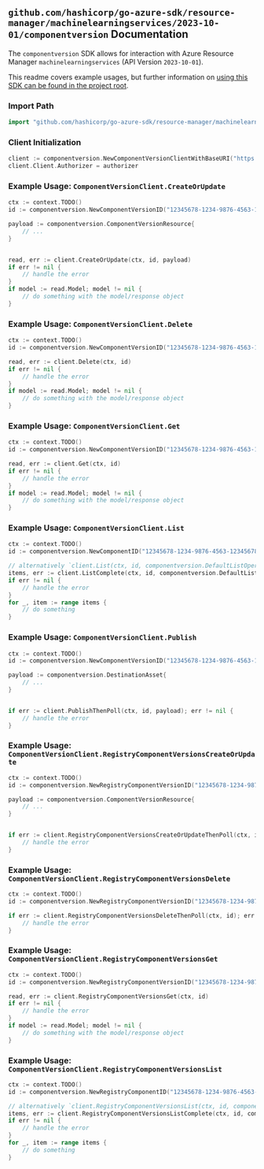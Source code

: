 
## `github.com/hashicorp/go-azure-sdk/resource-manager/machinelearningservices/2023-10-01/componentversion` Documentation

The `componentversion` SDK allows for interaction with Azure Resource Manager `machinelearningservices` (API Version `2023-10-01`).

This readme covers example usages, but further information on [using this SDK can be found in the project root](https://github.com/hashicorp/go-azure-sdk/tree/main/docs).

### Import Path

```go
import "github.com/hashicorp/go-azure-sdk/resource-manager/machinelearningservices/2023-10-01/componentversion"
```


### Client Initialization

```go
client := componentversion.NewComponentVersionClientWithBaseURI("https://management.azure.com")
client.Client.Authorizer = authorizer
```


### Example Usage: `ComponentVersionClient.CreateOrUpdate`

```go
ctx := context.TODO()
id := componentversion.NewComponentVersionID("12345678-1234-9876-4563-123456789012", "example-resource-group", "workspaceName", "name", "version")

payload := componentversion.ComponentVersionResource{
	// ...
}


read, err := client.CreateOrUpdate(ctx, id, payload)
if err != nil {
	// handle the error
}
if model := read.Model; model != nil {
	// do something with the model/response object
}
```


### Example Usage: `ComponentVersionClient.Delete`

```go
ctx := context.TODO()
id := componentversion.NewComponentVersionID("12345678-1234-9876-4563-123456789012", "example-resource-group", "workspaceName", "name", "version")

read, err := client.Delete(ctx, id)
if err != nil {
	// handle the error
}
if model := read.Model; model != nil {
	// do something with the model/response object
}
```


### Example Usage: `ComponentVersionClient.Get`

```go
ctx := context.TODO()
id := componentversion.NewComponentVersionID("12345678-1234-9876-4563-123456789012", "example-resource-group", "workspaceName", "name", "version")

read, err := client.Get(ctx, id)
if err != nil {
	// handle the error
}
if model := read.Model; model != nil {
	// do something with the model/response object
}
```


### Example Usage: `ComponentVersionClient.List`

```go
ctx := context.TODO()
id := componentversion.NewComponentID("12345678-1234-9876-4563-123456789012", "example-resource-group", "workspaceName", "name")

// alternatively `client.List(ctx, id, componentversion.DefaultListOperationOptions())` can be used to do batched pagination
items, err := client.ListComplete(ctx, id, componentversion.DefaultListOperationOptions())
if err != nil {
	// handle the error
}
for _, item := range items {
	// do something
}
```


### Example Usage: `ComponentVersionClient.Publish`

```go
ctx := context.TODO()
id := componentversion.NewComponentVersionID("12345678-1234-9876-4563-123456789012", "example-resource-group", "workspaceName", "name", "version")

payload := componentversion.DestinationAsset{
	// ...
}


if err := client.PublishThenPoll(ctx, id, payload); err != nil {
	// handle the error
}
```


### Example Usage: `ComponentVersionClient.RegistryComponentVersionsCreateOrUpdate`

```go
ctx := context.TODO()
id := componentversion.NewRegistryComponentVersionID("12345678-1234-9876-4563-123456789012", "example-resource-group", "registryName", "componentName", "version")

payload := componentversion.ComponentVersionResource{
	// ...
}


if err := client.RegistryComponentVersionsCreateOrUpdateThenPoll(ctx, id, payload); err != nil {
	// handle the error
}
```


### Example Usage: `ComponentVersionClient.RegistryComponentVersionsDelete`

```go
ctx := context.TODO()
id := componentversion.NewRegistryComponentVersionID("12345678-1234-9876-4563-123456789012", "example-resource-group", "registryName", "componentName", "version")

if err := client.RegistryComponentVersionsDeleteThenPoll(ctx, id); err != nil {
	// handle the error
}
```


### Example Usage: `ComponentVersionClient.RegistryComponentVersionsGet`

```go
ctx := context.TODO()
id := componentversion.NewRegistryComponentVersionID("12345678-1234-9876-4563-123456789012", "example-resource-group", "registryName", "componentName", "version")

read, err := client.RegistryComponentVersionsGet(ctx, id)
if err != nil {
	// handle the error
}
if model := read.Model; model != nil {
	// do something with the model/response object
}
```


### Example Usage: `ComponentVersionClient.RegistryComponentVersionsList`

```go
ctx := context.TODO()
id := componentversion.NewRegistryComponentID("12345678-1234-9876-4563-123456789012", "example-resource-group", "registryName", "componentName")

// alternatively `client.RegistryComponentVersionsList(ctx, id, componentversion.DefaultRegistryComponentVersionsListOperationOptions())` can be used to do batched pagination
items, err := client.RegistryComponentVersionsListComplete(ctx, id, componentversion.DefaultRegistryComponentVersionsListOperationOptions())
if err != nil {
	// handle the error
}
for _, item := range items {
	// do something
}
```
